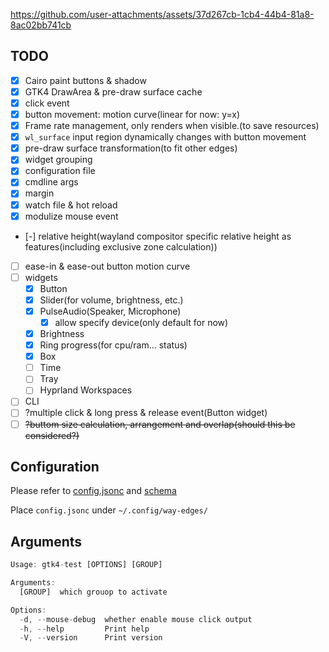 

https://github.com/user-attachments/assets/37d267cb-1cb4-44b4-81a8-8ac02bb741cb




## TODO

- [x] Cairo paint buttons & shadow
- [x] GTK4 DrawArea & pre-draw surface cache
- [x] click event
- [x] button movement: motion curve(linear for now: y=x)
- [x] Frame rate management, only renders when visible.(to save resources)
- [x] `wl_surface` input region dynamically changes with button movement
- [x] pre-draw surface transformation(to fit other edges)
- [x] widget grouping
- [x] configuration file
- [x] cmdline args
- [x] margin
- [x] watch file & hot reload
- [x] modulize mouse event
- [-] relative height(wayland compositor specific relative height as features(including exclusive zone calculation))
- [ ] ease-in & ease-out button motion curve
- [ ] widgets
  - [x] Button
  - [x] Slider(for volume, brightness, etc.)
  - [x] PulseAudio(Speaker, Microphone)
    - [x] allow specify device(only default for now)
  - [x] Brightness
  - [x] Ring progress(for cpu/ram... status)
  - [x] Box
  - [ ] Time
  - [ ] Tray
  - [ ] Hyprland Workspaces
- [ ] CLI
- [ ] ?multiple click & long press & release event(Button widget)
- [ ] ~~?buttom size calculation, arrangement and overlap(should this be considered?)~~

## Configuration

Please refer to [config.jsonc](./config/config.jsonc) and [schema](./config/config.schema.json)

Place `config.jsonc` under `~/.config/way-edges/`

## Arguments

```rust
Usage: gtk4-test [OPTIONS] [GROUP]

Arguments:
  [GROUP]  which grouop to activate

Options:
  -d, --mouse-debug  whether enable mouse click output
  -h, --help         Print help
  -V, --version      Print version
```

